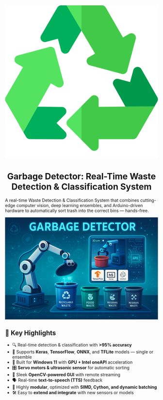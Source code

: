 <p align="center">
  <img src="r.png"/>
</p>
<h1 align="center">Garbage Detector: Real-Time Waste Detection & Classification System</h1>

A real-time Waste Detection & Classification System that combines cutting-edge computer vision, deep learning ensembles, and Arduino-driven hardware to automatically sort trash into the correct bins — hands-free.

![Project Screenshot](project-6.png)

## 🚀 Key Highlights

- 🔍 Real-time detection & classification with **>95% accuracy**
- 🧠 Supports **Keras**, **TensorFlow**, **ONNX**, and **TFLite** models — single or ensemble
- 🧪 Built for **Windows 11** with **GPU + Intel oneAPI** acceleration
- 🎛️ **Servo motors & ultrasonic sensor** for automatic sorting
- 🎨 Sleek **OpenCV-powered GUI** with remote streaming
- 🗣️ Real-time **text-to-speech (TTS)** feedback
- 🧩 Highly **modular**, optimized with **SIMD, Cython, and dynamic batching**
- 🛠️ Easy to **extend and integrate** with new sensors or models
